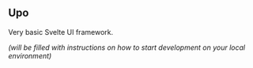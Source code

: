 ## Upo

Very basic Svelte UI framework.


*(will be filled with instructions on how to start development on your local environment)*